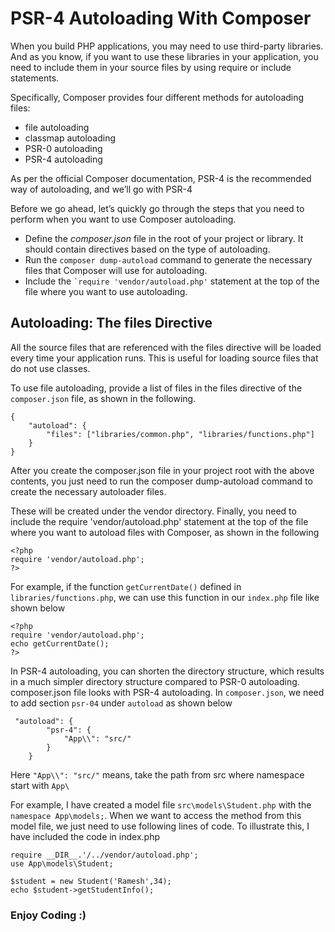 # PSR-4 Autoloading With Composer

When you build PHP applications, you may need to use third-party libraries. And as you know, if you want to use these libraries in your application, you need to include them in your source files by using require or include statements.

Specifically, Composer provides four different methods for autoloading files:
 - file autoloading
 - classmap autoloading
 - PSR-0 autoloading
 - PSR-4 autoloading

As per the official Composer documentation, PSR-4 is the recommended way of autoloading, and we’ll go with PSR-4

Before we go ahead, let’s quickly go through the steps that you need to perform when you want to use Composer autoloading.
 - Define the *composer.json* file in the root of your project or library. It should contain  directives based on the type of autoloading.
 - Run the ```composer dump-autoload``` command to generate the necessary files that Composer will use for autoloading.
 - Include the `` `require 'vendor/autoload.php' `` statement at the top of the file where you want to use autoloading.

## Autoloading: The files Directive

All the source files that are referenced with the files directive will be loaded every time your application runs. This is useful for loading source files that do not use classes.

To use file autoloading, provide a list of files in the files directive of the ```composer.json``` file, as shown in the following.
```
{
    "autoload": {
        "files": ["libraries/common.php", "libraries/functions.php"]
    }
}
```
After you create the composer.json file in your project root with the above contents, you just need to run the composer dump-autoload command to create the necessary autoloader files.

These will be created under the vendor directory. Finally, you need to include the require 'vendor/autoload.php' statement at the top of the file where you want to autoload files with Composer, as shown in the following
```
<?php
require 'vendor/autoload.php';
?>
```

For example, if the function ```getCurrentDate()``` defined in ```libraries/functions.php```, we can use this function in our ```index.php``` file like shown below
```
<?php
require 'vendor/autoload.php';
echo getCurrentDate();
?>
```

In PSR-4 autoloading, you can shorten the directory structure, which results in a much simpler directory structure compared to PSR-0 autoloading.
composer.json file looks with PSR-4 autoloading. In ```composer.json```, we need to add section ```psr-04``` under ```autoload``` as shown below
```
 "autoload": {
        "psr-4": {
            "App\\": "src/"
        }
    }
```
Here ``` "App\\": "src/" ``` means, take the path from src where namespace start with ```App\```

For example, I have created a model file ```src\models\Student.php``` with the ```namespace App\models;```. When we want to access the method from this model file, we just need to use following lines of code. To illustrate this, I have included the code in index.php
```
require __DIR__.'/../vendor/autoload.php';
use App\models\Student;

$student = new Student('Ramesh',34);
echo $student->getStudentInfo();
```

### Enjoy Coding :) 





